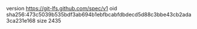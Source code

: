 version https://git-lfs.github.com/spec/v1
oid sha256:473c5039b535bdf3ab694b1ebfbcabfdbdecd5d88c3bbe43cb2ada3ca231e168
size 2435
